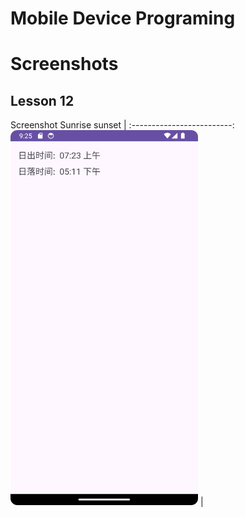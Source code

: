 # Mobile Device Programing


# Screenshots




<h2>Lesson 12</h2>

Screenshot Sunrise sunset        | 
:-------------------------:
<img src="Screenshot.png" width="300" height="600"/> | 
